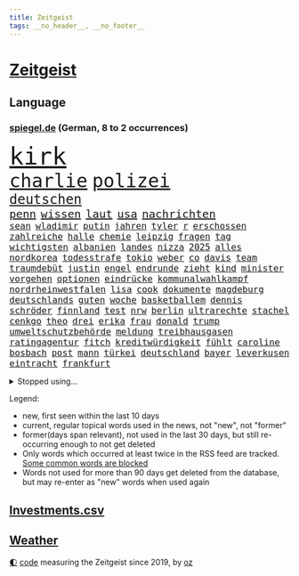 ```yaml
---
title: Zeitgeist
tags: __no_header__, __no_footer__
---
```


# [Zeitgeist](https://oliz.io/zeitgeist/)

## Language

<h3><a href="https://www.spiegel.de" target="_blank">spiegel.de</a> (German, 8 to 2 occurrences)</h3>
<p style="font-family:monospace">
<span style="font-size:32pt"><a href="news_links.html#kirk" class="new">kirk</a></span>
<br>
<span style="font-size:25pt"><a href="news_links.html#charlie" class="new">charlie</a></span>
<span style="font-size:25pt"><a href="news_links.html#polizei" class="current">polizei</a></span>
<br>
<span style="font-size:18pt"><a href="news_links.html#deutschen" class="current">deutschen</a></span>
<br>
<span style="font-size:15pt"><a href="news_links.html#penn" class="new">penn</a></span>
<span style="font-size:15pt"><a href="news_links.html#wissen" class="current">wissen</a></span>
<span style="font-size:15pt"><a href="news_links.html#laut" class="current">laut</a></span>
<span style="font-size:15pt"><a href="news_links.html#usa" class="current">usa</a></span>
<span style="font-size:15pt"><a href="news_links.html#nachrichten" class="current">nachrichten</a></span>
<br>
<span style="font-size:12pt"><a href="news_links.html#sean" class="current">sean</a></span>
<span style="font-size:12pt"><a href="news_links.html#wladimir" class="current">wladimir</a></span>
<span style="font-size:12pt"><a href="news_links.html#putin" class="current">putin</a></span>
<span style="font-size:12pt"><a href="news_links.html#jahren" class="current">jahren</a></span>
<span style="font-size:12pt"><a href="news_links.html#tyler" class="current">tyler</a></span>
<span style="font-size:12pt"><a href="news_links.html#r" class="new">r</a></span>
<span style="font-size:12pt"><a href="news_links.html#erschossen" class="current">erschossen</a></span>
<span style="font-size:12pt"><a href="news_links.html#zahlreiche" class="current">zahlreiche</a></span>
<span style="font-size:12pt"><a href="news_links.html#halle" class="current">halle</a></span>
<span style="font-size:12pt"><a href="news_links.html#chemie" class="new">chemie</a></span>
<span style="font-size:12pt"><a href="news_links.html#leipzig" class="current">leipzig</a></span>
<span style="font-size:12pt"><a href="news_links.html#fragen" class="current">fragen</a></span>
<span style="font-size:12pt"><a href="news_links.html#tag" class="current">tag</a></span>
<span style="font-size:12pt"><a href="news_links.html#wichtigsten" class="current">wichtigsten</a></span>
<span style="font-size:12pt"><a href="news_links.html#albanien" class="current">albanien</a></span>
<span style="font-size:12pt"><a href="news_links.html#landes" class="current">landes</a></span>
<span style="font-size:12pt"><a href="news_links.html#nizza" class="new">nizza</a></span>
<span style="font-size:12pt"><a href="news_links.html#2025" class="current">2025</a></span>
<span style="font-size:12pt"><a href="news_links.html#alles" class="current">alles</a></span>
<span style="font-size:12pt"><a href="news_links.html#nordkorea" class="current">nordkorea</a></span>
<span style="font-size:12pt"><a href="news_links.html#todesstrafe" class="current">todesstrafe</a></span>
<span style="font-size:12pt"><a href="news_links.html#tokio" class="current">tokio</a></span>
<span style="font-size:12pt"><a href="news_links.html#weber" class="current">weber</a></span>
<span style="font-size:12pt"><a href="news_links.html#co" class="current">co</a></span>
<span style="font-size:12pt"><a href="news_links.html#davis" class="current">davis</a></span>
<span style="font-size:12pt"><a href="news_links.html#team" class="current">team</a></span>
<span style="font-size:12pt"><a href="news_links.html#traumdebüt" class="new">traumdebüt</a></span>
<span style="font-size:12pt"><a href="news_links.html#justin" class="current">justin</a></span>
<span style="font-size:12pt"><a href="news_links.html#engel" class="new">engel</a></span>
<span style="font-size:12pt"><a href="news_links.html#endrunde" class="new">endrunde</a></span>
<span style="font-size:12pt"><a href="news_links.html#zieht" class="current">zieht</a></span>
<span style="font-size:12pt"><a href="news_links.html#kind" class="current">kind</a></span>
<span style="font-size:12pt"><a href="news_links.html#minister" class="current">minister</a></span>
<span style="font-size:12pt"><a href="news_links.html#vorgehen" class="current">vorgehen</a></span>
<span style="font-size:12pt"><a href="news_links.html#optionen" class="current">optionen</a></span>
<span style="font-size:12pt"><a href="news_links.html#eindrücke" class="current">eindrücke</a></span>
<span style="font-size:12pt"><a href="news_links.html#kommunalwahlkampf" class="current">kommunalwahlkampf</a></span>
<span style="font-size:12pt"><a href="news_links.html#nordrheinwestfalen" class="current">nordrheinwestfalen</a></span>
<span style="font-size:12pt"><a href="news_links.html#lisa" class="current">lisa</a></span>
<span style="font-size:12pt"><a href="news_links.html#cook" class="current">cook</a></span>
<span style="font-size:12pt"><a href="news_links.html#dokumente" class="current">dokumente</a></span>
<span style="font-size:12pt"><a href="news_links.html#magdeburg" class="current">magdeburg</a></span>
<span style="font-size:12pt"><a href="news_links.html#deutschlands" class="current">deutschlands</a></span>
<span style="font-size:12pt"><a href="news_links.html#guten" class="current">guten</a></span>
<span style="font-size:12pt"><a href="news_links.html#woche" class="current">woche</a></span>
<span style="font-size:12pt"><a href="news_links.html#basketballem" class="current">basketballem</a></span>
<span style="font-size:12pt"><a href="news_links.html#dennis" class="current">dennis</a></span>
<span style="font-size:12pt"><a href="news_links.html#schröder" class="current">schröder</a></span>
<span style="font-size:12pt"><a href="news_links.html#finnland" class="current">finnland</a></span>
<span style="font-size:12pt"><a href="news_links.html#test" class="current">test</a></span>
<span style="font-size:12pt"><a href="news_links.html#nrw" class="current">nrw</a></span>
<span style="font-size:12pt"><a href="news_links.html#berlin" class="current">berlin</a></span>
<span style="font-size:12pt"><a href="news_links.html#ultrarechte" class="current">ultrarechte</a></span>
<span style="font-size:12pt"><a href="news_links.html#stachel" class="new">stachel</a></span>
<span style="font-size:12pt"><a href="news_links.html#cenkgo" class="new">cenkgo</a></span>
<span style="font-size:12pt"><a href="news_links.html#theo" class="current">theo</a></span>
<span style="font-size:12pt"><a href="news_links.html#drei" class="current">drei</a></span>
<span style="font-size:12pt"><a href="news_links.html#erika" class="current">erika</a></span>
<span style="font-size:12pt"><a href="news_links.html#frau" class="current">frau</a></span>
<span style="font-size:12pt"><a href="news_links.html#donald" class="current">donald</a></span>
<span style="font-size:12pt"><a href="news_links.html#trump" class="current">trump</a></span>
<span style="font-size:12pt"><a href="news_links.html#umweltschutzbehörde" class="current">umweltschutzbehörde</a></span>
<span style="font-size:12pt"><a href="news_links.html#meldung" class="new">meldung</a></span>
<span style="font-size:12pt"><a href="news_links.html#treibhausgasen" class="current">treibhausgasen</a></span>
<span style="font-size:12pt"><a href="news_links.html#ratingagentur" class="current">ratingagentur</a></span>
<span style="font-size:12pt"><a href="news_links.html#fitch" class="new">fitch</a></span>
<span style="font-size:12pt"><a href="news_links.html#kreditwürdigkeit" class="new">kreditwürdigkeit</a></span>
<span style="font-size:12pt"><a href="news_links.html#fühlt" class="current">fühlt</a></span>
<span style="font-size:12pt"><a href="news_links.html#caroline" class="current">caroline</a></span>
<span style="font-size:12pt"><a href="news_links.html#bosbach" class="current">bosbach</a></span>
<span style="font-size:12pt"><a href="news_links.html#post" class="current">post</a></span>
<span style="font-size:12pt"><a href="news_links.html#mann" class="current">mann</a></span>
<span style="font-size:12pt"><a href="news_links.html#türkei" class="current">türkei</a></span>
<span style="font-size:12pt"><a href="news_links.html#deutschland" class="current">deutschland</a></span>
<span style="font-size:12pt"><a href="news_links.html#bayer" class="current">bayer</a></span>
<span style="font-size:12pt"><a href="news_links.html#leverkusen" class="current">leverkusen</a></span>
<span style="font-size:12pt"><a href="news_links.html#eintracht" class="current">eintracht</a></span>
<span style="font-size:12pt"><a href="news_links.html#frankfurt" class="current">frankfurt</a></span>
</p>
<details>
<summary>Stopped using...</summary>
<p class="former" style="font-size:12pt">
arbeitsplatz(1787) himmel(1787) kriminelle(1787) la(1787) geboren(1785) verfolgen(1785) cristiano(1784) gefährden(1784) ronaldo(1784) entgegen(1783) erlassen(1783) weltweite(1783) 2016(1782) rückschlag(1782) verschiebt(1782) anne(1781) dienstag(1781) weltweiten(1781) depressionen(1780) ermöglichen(1780) leid(1780) lust(1780) tödlicher(1780) gemeldet(1779) inflation(1779) phase(1779) plus(1779) termin(1779) zusammenhang(1779) behörde(1778) null(1778) weitergeht(1778) beschluss(1777) bitten(1777) facebook(1777) lieben(1777) schien(1777) verlegt(1777) englischen(1776) juden(1776) springt(1776) klären(1775) mitglied(1774) verbindung(1774) 32(1773) anwälte(1773) meinem(1773) nerven(1773) auswirkungen(1772) super(1772) anteil(1771) see(1771) 2030(1770) eigener(1769) einschränkungen(1769) schnellen(1769) distanziert(1765) holocaust(1764) antwort(1763) gekauft(1763) geprägt(1763) brach(1762) treiben(1759) aufhalten(1758) landet(1758) tiefen(1758) wem(1758) hilfen(1755) eigenes(1754) schrecken(1753) verständnis(1752) pleite(1751) journalist(1749) stress(1748) training(1748) provoziert(1744) iranischen(1742) kandidatur(1742) günther(1740) blut(1600) übrig(1600) kleidung(1528) volk(1527) ausnahme(1519) erscheint(1486) stehlen(1463) börsen(1452) gemeinschaft(1450) gehälter(1441) front(1371) unserem(1371) seltene(1362) fördern(1338) desto(1324) versagen(1287) jennifer(1278) terror(1272) brandenburger(1267) 34(1258) iranische(1255) flüchten(1254) günstiger(1244) erlauben(1235) antisemitische(1223) umstände(1214) jugendlicher(1177) partnerin(1150) tagelang(1094) auseinander(1087) begegnung(1065) staates(1012) steigern(999) mächtige(986) praxis(971) viertagewoche(962) vorstand(958) landwirte(956) islamistischen(945) uefa(927) vermeintliche(927) betreiben(901) kollidiert(882) glas(877) wiederwahl(874) urlauber(856) trikot(845) gelände(829) sizilien(809) sächsischen(809) drastische(807) festgestellt(800) zwischenfall(800) pass(776) nahostkonflikt(774) 36(773) nächster(757) kranke(749) torwart(749) ausnahmezustand(742) kandidiert(737) goldenen(731) 24jährige(730) rechtsextremisten(729) momente(725) miliz(714) verspottet(711) oppositionspolitiker(706) demokratischen(704) boeing(703) verfolgte(699) raumstation(692) veröffentlichung(689) version(688) beschuldigt(687) aufruhr(686) besetzung(686) demonstration(665) wild(658) kostenlos(644) franzose(642) indischen(626) abgeordneter(620) umstrittenes(620) dorthin(615) historischer(614) iss(608) finanziellen(605) wettkampf(594) audi(590) firmenchef(590) le(588) minus(579) rettete(568) hummels(566) abgewiesen(564) erleichtert(560) zurückziehen(560) verzögern(554) wütet(543) möglichkeit(542) freut(541) rheinmetall(537) stammen(537) planung(536) stewart(535) outfits(532) überlassen(531) klettert(527) fehlern(526) bgh(524) getreten(511) elefanten(508) noah(506) größtes(505) escooter(503) bräuchte(499) instanz(499) versuchter(493) figuren(490) verspielt(485) sprecher(483) freunden(479) ignorieren(462) palästinensern(462) schütze(462) s(461) france(460) beschließen(459) steven(450) suchten(450) allmählich(449) 200000(448) verwaltungsgericht(443) schwangerschaft(439) co₂ausstoß(435) /(433) umsatz(433) urteile(431) zeug(431) extremen(427) feuert(427) eingebrochen(425) westküste(425) bewahrt(421) zeichnen(414) glaube(412) anruf(411) saskia(409) auszugeben(407) gesichert(404) 130(400) untergang(394) abbrechen(393) rechtsextrem(393) drehen(392) klimakonferenz(390) northvolt(389) yoga(387) konkret(386) britin(385) versammeln(383) aktionäre(382) scheiterten(379) staatsoberhaupt(378) anhaltende(372) ausgetauscht(371) verbannt(368) ifoinstituts(365) weitermachen(363) khan(361) unterbringung(358) bauarbeiten(357) cem(356) özdemir(356) biografie(355) nutzerinnen(354) festgehalten(343) alex(342) anzahl(341) leipziger(341) 71(340) bastelt(340) zwang(336) 2500(335) härteren(335) hof(333) morgens(331) mängel(329) königreich(327) ursprung(327) gemeinde(326) unbeeindruckt(325) combs(322) diddy(322) anzeigen(321) brett(320) kern(316) klubwm(316) vorsorglich(314) aktueller(313) stromausfälle(311) vorstellungen(311) stanley(310) aufrüstung(309) zunehmende(307) meteorologen(306) schwärmt(305) exporte(302) ultimatum(301) spdfraktionschef(297) gefährdung(296) mittagessen(296) odessa(296) unterschiedlichen(296) überfallen(287) ruhen(284) sexismus(284) hingerichtet(282) queeren(281) winden(280) fraktionschef(279) cdupolitikerin(276) pompeji(273) trotzt(273) verständigt(271) zehntausenden(270) scharfer(269) südkoreas(269) 97(267) schlange(265) übergeben(264) französin(261) ed(260) sheeran(260) vorläufig(258) alleingang(257) verließen(254) netflixserie(253) ordnung(253) bewusstlos(252) medizinischen(252) steffi(251) verzicht(251) strategisch(250) rückkehrer(249) skurrile(249) absolut(248) aktive(248) internationaler(248) spurensuche(248) südwesten(248) verwirrung(248) zündet(246) affront(245) nasa(245) natochef(244) schattenflotte(243) schülern(240) erwartete(239) winzige(238) gebühr(236) schmuggel(236) abgeschlossen(234) beliebtes(234) empfehlen(234) solch(234) überstehen(234) unabhängiger(233) selbstkritik(232) batteriehersteller(231) bewertung(231) re(228) rereportage(228) schönheit(228) führerschein(227) gold(227) mail(227) konstruktiv(225) promille(223) londons(222) tauchen(222) malen(221) privat(221) zweites(221) massiver(220) zuhause(220) bedauert(219) hafenstadt(218) spiegelleser(218) atomkraftwerk(217) getrennte(216) bauch(215) besseres(215) kälte(215) firewall(213) gift(212) berge(210) taxi(210) einzuschränken(209) fußgänger(209) gemüse(209) interviews(208) ruhm(208) außenhandel(206) dazwischen(206) weltspitze(206) wohnmobil(200) abschieben(199) rückgängig(199) aschaffenburg(198) stürmen(197) transparenz(196) bargeld(195) nähern(192) auszuschließen(191) bonus(191) zugenommen(189) erden(187) niedrigere(184) ulrich(184) aufruf(183) ausschluss(183) kulturstaatsminister(182) aufgegeben(181) gazakonflikt(181) benutzt(180) karlheinz(180) osbourne(180) ozzy(180) tiefsten(180) milliardeninvestitionen(179) trophäe(179) absitzen(178) roland(178) grok(175) beherrschen(174) demokratischer(172) hamm(172) mexikanischen(172) steuergeld(172) engagieren(171) gedachten(171) küstenwache(171) vorantreiben(171) bröckelt(170) verbinden(170) kollaps(169) vernichten(169) reichsbürgergruppe(168) 25jähriger(167) wahlkreis(167) ansatz(165) gerichtet(165) britisches(164) krachte(164) just(162) extennisstar(161) galatasaray(161) repräsentative(161) dreist(160) ron(160) internes(159) pokalfinale(159) benannt(158) nutzten(158) inspirieren(157) kretschmann(157) ukrainern(157) winfried(157) wortgefecht(156) kriegsgebiet(155) miguel(155) teufel(155) beschlossene(154) scham(154) amazonasgebiet(153) wertlos(152) geldern(151) geplantes(151) bestellen(150) gynäkologe(149) heldin(149) woidke(149) angezündet(148) einseitiges(148) gefüllt(148) hurra(148) ökologischen(148) abtreibungsrecht(147) beugen(147) chatbots(147) liberaler(147) wels(147) fähig(146) johansson(146) scarlett(146) stürme(146) 61(144) brasilianische(144) einschränkung(144) wirtschaftlicher(144) zollstreits(143) amtsvorgänger(142) unerlaubt(142) vorlesen(142) chan(141) einschränken(141) schimmel(141) verkürzen(141) weitreichenden(140) begehrten(139) jurist(139) kampfhandlungen(138) bernie(137) clooney(137) feministin(137) rief(137) kiefer(135) spontan(134) stich(134) seltenheit(133) verunsichern(133) reinigen(132) terrorverdacht(132) fitzek(131) arminia(130) geheim(130) prognose(130) wolfram(130) erwerb(129) nationalspielerinnen(129) summen(129) wassersparen(129) airbus(128) frustriert(128) funktion(128) lies(128) präsidentschaftskandidat(128) satellitenbilder(128) vorfeld(128) anja(127) auftragsbücher(127) kalifornische(127) mls(127) weiterspielen(127) irreführende(126) street(126) wachsendes(126) wirtschaftsvertreter(126) coman(125) eindeutige(125) thiel(125) unruhen(125) auftauchen(124) gedächtnis(124) kleinem(124) rüstungsgüter(124) varianten(124) beruhigen(123) bewährungsstrafen(123) graffiti(123) vereinbarte(121) ambitionierten(120) turniere(119) feier(118) kathedrale(118) arbeite(117) digitalministerium(117) beantragen(116) yair(116) barça(115) exporteure(115) cochef(114) magath(114) tabletten(114) atombombenabwurf(113) batterien(113) hiroshima(113) schleppend(113) slogans(113) audretsch(112) großmutter(112) jobcenter(112) portion(112) testet(112) 1998(111) eingehandelt(111) kläger(111) zigaretten(111) fußballerin(110) betrunken(109) gewohnheit(109) victoria(109) 400000(108) amal(108) herstellen(108) spendet(108) terroranschlag(108) unterfangen(108) zugeschlagen(108) carey(107) einziger(107) kategorisch(107) mariah(107) routen(107) benehmen(106) don(106) selfie(106) territoriale(106) verbünden(106) verstört(106) waldbrandes(106) 135(105) ankündigung(105) deep(105) jenna(105) ortega(105) woelki(105) csd(104) köpfe(104) schulsystem(104) schwarzer(104) wednesday(104) anscheinend(103) ansturm(103) blitz(103) kleidungsstück(103) kletterte(103) mythen(103) renten(103) bestände(102) parteigelder(102) anrufer(101) bell(101) sommerpause(101) weimer(101) annkatrin(100) femizid(100) denke(99) vi(99) passagieren(98) anlage(97) erlag(97) grillen(97) oppositionsführer(97) setzten(97) aufgebaut(96) tiergarten(95) duo(94) gefürchteten(94) worklifebalance(94) buffett(93) plagegeister(93) vermüllte(93) warren(93) 25jährige(92) anrufen(92) mieter(92) party(92) regelung(92) regenbogenflagge(92) gravierenden(91) nächtlichen(91) sonnencreme(91) stufen(91) anziehen(90) beobachtungen(90) kichips(90) verschwörungstheorien(90) wildberger(90) internetzugang(89) juristen(89) sponsoring(89) ungesund(89) seele(88) wenigsten(88) afrikanerin(87) erstickt(87) mossad(87) vorgaben(87) chatgptanbieter(86) cnn(86) interessant(86) kippe(86) mitgründer(86) optimismus(86) recycling(86) spielflächen(86) auszubauen(85) beantwortet(85) bronzestatue(85) feierlichen(85) nationaltorwart(85) schaue(85) spaghetti(85) verstand(85) cohen(84) geschlechterrollen(84) grausamkeit(84) inácio(84) luiz(84) lula(84) rasant(84) schadensbegrenzung(84) schufteten(84) städtetrip(84) umgestellt(84) unvereinbarkeitsbeschluss(84) atombomben(83) basketballnationalspielerin(83) freigibt(83) gedruckt(83) millionär(83) musikvideo(83) mützenich(83) priester(83) robotaxis(83) tropischer(83) wnba(83) batteriezellhersteller(82) easyjet(82) floridas(82) hilfsgüter(82) jim(82) moralisch(82) picasso(82) rissen(82) skulptur(82) apparat(81) digitalminister(81) erfolgsgeschichten(81) hsvpräsident(81) more(81) prideparade(81) steine(81) topdiplomat(81) emobilität(80) fotografie(80) stiften(80) texten(80) energiekosten(79) gegessen(79) marcandré(79) stegen(79) ter(79) weltuntergang(79) erwürgt(78) formel1rennen(78) labourregierung(78) landeskriminalamt(78) mittelalterliche(78) rupert(78) zehnjährigen(78) arbeitsumfeld(77) aushandeln(77) erläutert(77) explodieren(77) fronten(77) ideologisch(77) katastrophen(77) optimistischer(77) prosor(77) saudis(77) virtuellen(77) volksfest(77) bern(76) gerissen(76) handelskonflikte(76) lapid(76) massentourismus(76) sportlern(76) zwecke(76) goldman(75) jet(75) mauritius(75) sachs(75) verursachte(75) widmet(75) übertragen(75) geologe(74) life(74) little(74) terry(74) toxisches(74) dumm(73) exportstopp(73) primaten(73) schwingt(73) sicheren(73) therapeutin(73) verstorbener(73) championsleaguesieger(72) flugzeugbauer(72) heilbronn(72) kurzschluss(72) mboko(72) unzureichend(72) 182(71) aufgestaut(71) christi(71) entkriminalisierung(71) fußballtransferticker(71) lehre(71) mobilfunkempfang(71) registrierte(71) südamerikanische(71) verpuffung(71) vornehmen(71) yorks(71) dammbruch(70) punktsieg(70) queer(70) rekordzahl(70) williamson(70) zwanzig(70) dummen(69) lehnte(69) nannten(69) anstehendes(68) schutt(68) außenseiterin(67) gegenzug(67) hilflosigkeit(67) klarkommen(67) like(67) marina(67) mitmenschen(67) seitz(67) that(67) unterschätzte(67) badenwürttembergs(66) brüchig(66) championsleaguetitel(66) fabriken(66) signalisieren(66) tigerbabys(66) ökosystem(66) aberkennung(65) bedürfnisse(65) cameron(65) ferienanlage(65) hochstaplerin(65) litauische(65) nase(65) peiniger(65) tätig(65) uribe(65) canberra(64) klagende(64) lampedusa(64) spieletipps(64) torpedieren(64) verschrecken(64) zonen(64) abschlussbericht(63) achtziger(63) altersgrenze(63) befasst(63) eventuell(63) gebüsch(63) gesperrten(63) kippen(63) ‒(63) bestsellerautor(62) prinzip(62) schlimmeres(62) kakadus(61) militärhilfe(61) pablo(61) sozialleistungen(61) crewmitglieder(60) drohende(60) erpressung(60) zugverkehr(60) brust(59) geliebtes(59) kalt(59) schrieben(59) sicherheitslage(59) atombombe(58) herzlich(58) insekten(58) leroy(58) pannen(58) sané(58) strand(58) energiebedarf(57) filmcharaktere(57) nashörner(57) quadratmeter(57) reumütig(57) verdrängt(57) westlichen(57) ächzen(57) kelly(56) norbert(56) tyrannosaurus(56) ulli(56) 39(55) alisha(55) befassen(55) hochbegabte(55) lehmann(55) socialmediaverbot(55) automobilindustrie(54) planlosigkeit(54) steuerprüfungen(54) weltmarke(54) armenien(53) atomwissenschaftler(53) befrieden(53) biontech(53) erschütterte(53) heruntergefahren(53) montreal(53) patriarchat(53) ressort(53) vernünftig(53) drogenkartelle(52) entsprechend(52) haseloff(52) tägliche(52) verarbeitung(52) weltreise(52) zerteilt(52) aserbaidschan(51) badegäste(51) best(51) cduabgeordnete(51) norwegischen(51) regionalzug(51) springerstiefel(51) verärgert(51) ausnahmespieler(50) betrügerische(50) beweise(50) hobbit(50) importen(50) kindesentführung(50) todesfällen(50) basketballerin(49) beansprucht(49) fahrschule(49) verheerend(49) ausstrahlen(48) diva(48) grüner(48) hat's(48) insolventen(48) kilometern(48) selbstbewusster(48) chen(47) parker(47) soße(47) stromschlag(47) erfurt(46) fußballstar(46) gefundenen(46) konzertbesucher(46) abgebrannt(44) bombenangriff(44) mitfahren(44) nachzahlungen(44) packendes(44) schwor(44) wesentlichen(44) bemühen(43) berichteten(43) gerichten(43) kulturelle(43) neuseelands(43) schieflage(43) zentralafrikanische(43) akw(42) aussprechen(42) chrupalla(42) izmir(42) seetang(42) sommerliche(42) tennisturnier(42) zügen(42) ökosysteme(42) heimlicher(41) impfungen(41) verschwendet(41) wiedergeburt(41) dates(40) dorsten(40) giulia(40) gwinn(40) lebensbedrohlich(40) privatjets(40) waffensystemen(40) ärztlich(40) chefarzt(39) hitzebeschwerden(39) interpretiert(39) köhler(39) provokanten(39) ware(39) afdchef(38) angehoben(38) anzeichen(38) grauen(38) kreislaufprobleme(38) mahlzeiten(38) rakers(38) sachsenanhalts(38) verwirklichen(38) angstschweiß(37) antiisraelische(37) erpresst(37) gesellschaftliche(37) nächtlichem(37) 3i/atlas(36) abschiebegefängnis(36) erzbistum(36) gedanke(36) geschworene(36) gittens(36) offenlegung(36) sonnensystem(36) buenos(35) eigenschaft(35) export(35) feuerwerk(35) schwitzen(35) ussängerin(35) vernünftige(35) wahrhaben(35) weltranglistenerste(35) guttut(34) intime(34) alarmieren(33) aufwendige(33) bildschirme(33) bootsausflug(33) einiger(33) erstellen(33) gendersprache(33) jubiläum(33) jva(33) nordwesten(33) rettungsversuch(33) sacken(33) transfernews(33) verstoße(33) verwüstung(33) friedensnobelpreis(32) pendler(32) rivalen(32) schulferien(32) ac/dc(31) bergretter(31) ergebnissen(31) gelben(31) judith(31) mel(31) rabatten(31) schulkinder(31) ungewöhnlicher(31) winzig(31) angeschlagenen(30) bikini(30) frauke(30) gefährlichste(30) machtverlust(30) zehntel(30) flop(29) hathaway(29) leichten(29) präsidentengattin(29) stützpunkt(29) symbolisch(29) sympathie(29) südküste(29) taufen(29) entwaffnung(28) erliegen(28) filmten(28) friedensdeal(28) gäbe(28) lenkt(28) propagandavideos(28) schätzen(28) zehnmal(28) abschreckung(27) escooterunfall(27) gesetzesvorhaben(27) staatsanwaltschaften(27) stigmatisiert(27) wasserqualität(27) währung(27) zurücktreten(27) cas(26) eingeplant(26) geschmack(26) jane(26) lyles(26) rivalin(26) salvini(26) sexualstraftäters(26) umstimmen(26) wen(26) ekitiké(25) gap(25) labubus(25) neckar(25) bo(24) brady(24) cherry(24) dolomiten(24) gelegenheitsjobs(24) monica(24) superman(24) verbreiteten(24) breitete(23) exklusive(23) geboten(23) gedauert(23) interstellaren(23) kaufpreise(23) kometen(23) ludwig(23) miller(23) nora(23) schwimmwm(23) spitzensport(23) überzeugungsarbeit(23) berichterstattung(22) durchschnittlich(22) olympischen(22) passenden(22) verhärtet(22) weichen(22) übereinstimmenden(22) berger(21) cain(21) date(21) dean(21) mattia(21) schmetterlinge(21) bestes(20) bosch(20) darbietung(20) nachbarstaaten(20) ständigen(20) 7000(19) allerletzten(19) briefe(19) clown(19) epsteinakten(19) lieferando(19) staatsanwältin(19) epsteinaffäre(18) ghislaine(18) gleitschirmflug(18) islamistischer(18) maxwell(18) peterording(18) sankt(18) autonomes(17) colbert(17) jemals(17) porto(17) antikorruptionsbehörden(16) dreißig(16) kritikers(16) vertrieben(16) angepriesen(15) einigt(15) fanatischer(15) nass(15) römer(15) tödliches(15) ausgestiegen(14) pöbeleien(14) zurückgezahlt(14) aufrichtig(13) bergrettung(13) bußgeldbescheide(13) jason(13) kadaver(13) momoa(13) naturschutzbund(13) sofortigen(13) sonnenlicht(13) bundespräsidentin(12) fossil(12) gequält(12) verzögerten(12) vierköpfige(12) wahldebakel(12) 4000(11) abwurf(11) aushungerung(11) durchführen(11) katastrophalen(11) mitleidenschaft(11) palantir(11) passion(11) polizeisoftware(11) schwache(11) waffenexporten(11)
</p>
</details>
<p>Legend:
<ul>
<li><span class="new">new</span>, first seen within the last 10 days</li>
<li><span class="current">current</span>, regular topical words used in the news, not "new", not "former"</li>
<li><span class="former">former(days span relevant)</span>, not used in the last 30 days, but still re-occurring enough to not get deleted</li>
<li>Only words which occurred at least twice in the RSS feed are tracked. <a href="language/filters.py">Some common words are blocked</a></li>
<li>Words not used for more than 90 days get deleted from the database, but may re-enter as "new" words when used again</li>
</ul>
</p>

## [Investments](investments.html)[.csv](investments.csv)

## [Weather](weather.html)

<footer>
<a href="javascript:toggleTheme()" class="nav">🌓</a>
<a href="https://github.com/ooz/zeitgeist">code</a> measuring the Zeitgeist since 2019, by <a href="https://oliz.io">oz</a>
</footer>
